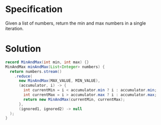 # Specification

Given a list of numbers, return the min and max numbers in a single iteration.

# Solution

```java
record MinAndMax(int min, int max) {}
MinAndMax minAndMax(List<Integer> numbers) {
  return numbers.stream()
    .reduce(
      new MinAndMax(MAX_VALUE, MIN_VALUE),
      (accumulator, i) -> {
        int currentMin = i < accumulator.min ? i : accumulator.min;
        int currentMax = i > accumulator.max ? i : accumulator.max;
        return new MinAndMax(currentMin, currentMax);
      },
      (ignored1, ignored2) -> null
  );
}
```